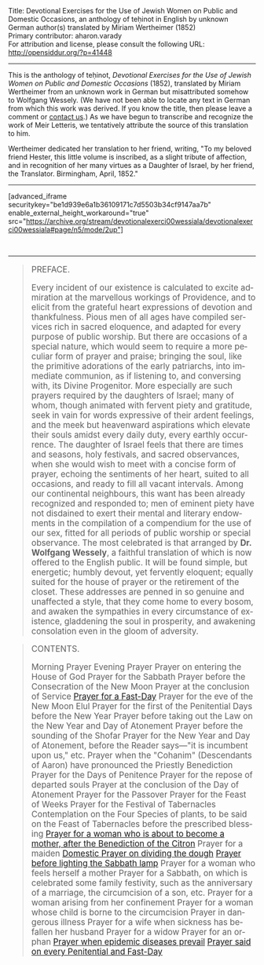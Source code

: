 <html>
<head></head>
<body>
Title: Devotional Exercises for the Use of Jewish Women on Public and Domestic Occasions, an anthology of teḥinot in English by unknown German author(s) translated by Miriam Wertheimer (1852)<br />
Primary contributor: aharon.varady<br />
For attribution and license, please consult the following URL: <a href="http://opensiddur.org/?p=41448">http://opensiddur.org/?p=41448</a>
<p />
<hr />

This is the anthology of teḥinot, <em>Devotional Exercises for the Use of Jewish Women on Public and Domestic Occasions</em> (1852), translated by Miriam Wertheimer from an unknown work in German but misattributed somehow to Wolfgang Wessely. (We have not been able to locate any text in German from which this work was derived. If you know the title, then please leave a comment or <a href="/contact/">contact us</a>.) As we have begun to transcribe and recognize the work of Meir Letteris, we tentatively attribute the source of this translation to him.

Wertheimer dedicated her translation to her friend, writing, "To my beloved friend Hester, this little volume is inscribed, as a slight tribute of affection, and in recognition of her many virtues as a Daughter of Israel, by her friend, the Translator. Birmingham, April, 1852."

<hr />

[advanced_iframe securitykey="be1d939e6a1b36109171c7d5503b34cf9147aa7b" enable_external_height_workaround="true" src="https://archive.org/stream/devotionalexerci00wessiala/devotionalexerci00wessiala#page/n5/mode/2up"]

&nbsp;

<hr />

<div class="english" lang="en" style="font-size: 1.2em;">
<blockquote>PREFACE.

Every incident of our existence is calculated to excite admiration at the marvellous workings of Providence, and to elicit from the grateful heart expressions of devotion and thankfulness. Pious men of all ages have compiled services rich in sacred eloquence, and adapted for every purpose of public worship. But there are occasions of a special nature, which would seem to require a more peculiar form of prayer and praise; bringing the soul, like the primitive adorations of the early patriarchs, into immediate communion, as if listening to, and conversing with, its Divine Progenitor. More especially are such prayers required by the daughters of Israel; many of whom, though animated with fervent piety and gratitude, seek in vain for words expressive of their ardent feelings, and the meek but heavenward aspirations which elevate their souls amidst every daily duty, every earthly occurrence. The daughter of Israel feels that there are times and seasons, holy festivals, and sacred observances, when she would wish to meet with a concise form of prayer, echoing the sentiments of her heart, suited to all occasions, and ready to fill all vacant intervals. Among our continental neighbours, this want has been already recognized and responded to; men of eminent piety have not disdained to exert their mental and literary endowments in the compilation of a compendium for the use of our sex, fitted for all periods of public worship or special observance. The most celebrated is that arranged by <strong>Dr. Wolfgang Wessely</strong>, a faithful translation of which is now offered to the English public. It will be found simple, but energetic; humbly devout, yet fervently eloquent; equally suited for the house of prayer or the retirement of the closet. These addresses are penned in so genuine and unaffected a style, that they come home to every bosom, and awaken the sympathies in every circumstance of existence, gladdening the soul in prosperity, and awakening consolation even in the gloom of adversity.</blockquote>



<blockquote>CONTENTS.

Morning Prayer
Evening Prayer
Prayer on entering the House of God
Prayer for the Sabbath 
Prayer before the Consecration of the New Moon
Prayer at the conclusion of Service
<a href="/?p=41479">Prayer for a Fast-Day</a>
Prayer for the eve of the New Moon Elul
Prayer for the first of the Penitential Days before the New Year
Prayer before taking out the Law on the New Year and Day of Atonement
Prayer before the sounding of the Shofar
Prayer for the New Year and Day of Atonement, before the Reader says—"it is incumbent upon us," etc. 
Prayer when the "Cohanim" (Descendants of Aaron) have pronounced the Priestly Benediction
Prayer for the Days of Penitence
Prayer for the repose of departed souls 
Prayer at the conclusion of the Day of Atonement
Prayer for the Passover 
Prayer for the Feast of Weeks
Prayer for the Festival of Tabernacles 
Contemplation on the Four Species of plants, to be said on the Feast of Tabernacles before the prescribed blessing
<a href="/?p=41508">Prayer for a woman who is about to become a mother, after the Benediction of the Citron</a>
Prayer for a maiden
<a href="/?p=41513">Domestic Prayer on dividing the dough</a>
<a href="/?p=41518">Prayer before lighting the Sabbath lamp</a>
Prayer for a woman who feels herself a mother
Prayer for a Sabbath, on which is celebrated some family festivity, such as the anniversary of a marriage, the circumcision of a son, etc.
Prayer for a woman arising from her confinement
Prayer for a woman whose child is borne to the circumcision 
Prayer in dangerous illness 
Prayer for a wife when sickness has befallen her husband 
Prayer for a widow
Prayer for an orphan
<a href="/?p=41459">Prayer when epidemic diseases prevail</a>
<a href="/?p=41452">Prayer said on every Penitential and Fast-Day</a></blockquote>


</div>

&nbsp;

</body>
</html>